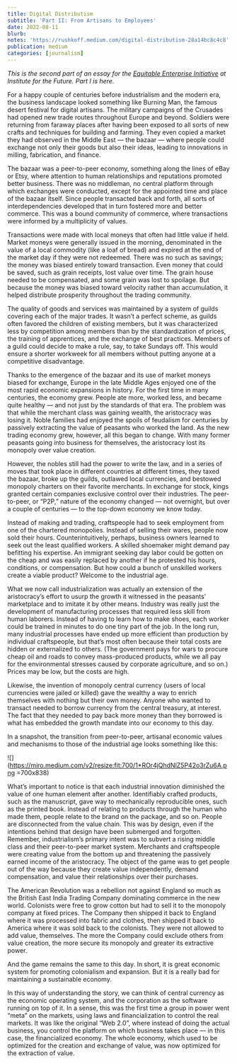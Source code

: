 ```yaml
---
title: Digital Distributism
subtitle: 'Part II: From Artisans to Employees'
date: 2022-08-11
blurb:
notes: 'https://rushkoff.medium.com/digital-distributism-28a14bc8c4c8'
publication: medium
categories: [journalism]
---
```


_This is the second part of an essay for the_ [_Equitable Enterprise Initiative_](https://www.iftf.org/equitableenterprise/) _at Institute for the Future. Part I is here._

For a happy couple of centuries before industrialism and the modern era, the business landscape looked something like Burning Man, the famous desert festival for digital artisans. The military campaigns of the Crusades had opened new trade routes throughout Europe and beyond. Soldiers were returning from faraway places after having been exposed to all sorts of new crafts and techniques for building and farming. They even copied a market they had observed in the Middle East — the bazaar — where people could exchange not only their goods but also their ideas, leading to innovations in milling, fabrication, and finance.

The bazaar was a peer-to-peer economy, something along the lines of eBay or Etsy, where attention to human relationships and reputations promoted better business. There was no middleman, no central platform through which exchanges were conducted, except for the appointed time and place of the bazaar itself. Since people transacted back and forth, all sorts of interdependencies developed that in turn fostered more and better commerce. This was a bound community of commerce, where transactions were informed by a multiplicity of values.

Transactions were made with local moneys that often had little value if held. Market moneys were generally issued in the morning, denominated in the value of a local commodity (like a loaf of bread) and expired at the end of the market day if they were not redeemed. There was no such as savings; the money was biased entirely toward transaction. Even money that could be saved, such as grain receipts, lost value over time. The grain house needed to be compensated, and some grain was lost to spoilage. But because the money was biased toward velocity rather than accumulation, it helped distribute prosperity throughout the trading community.

The quality of goods and services was maintained by a system of guilds covering each of the major trades. It wasn’t a perfect scheme, as guilds often favored the children of existing members, but it was characterized less by competition among members than by the standardization of prices, the training of apprentices, and the exchange of best practices. Members of a guild could decide to make a rule, say, to take Sundays off. This would ensure a shorter workweek for all members without putting anyone at a competitive disadvantage.

Thanks to the emergence of the bazaar and its use of market moneys biased for exchange, Europe in the late Middle Ages enjoyed one of the most rapid economic expansions in history. For the first time in many centuries, the economy grew. People ate more, worked less, and became quite healthy — and not just by the standards of that era. The problem was that while the merchant class was gaining wealth, the aristocracy was losing it. Noble families had enjoyed the spoils of feudalism for centuries by passively extracting the value of peasants who worked the land. As the new trading economy grew, however, all this began to change. With many former peasants going into business for themselves, the aristocracy lost its monopoly over value creation.

However, the nobles still had the power to write the law, and in a series of moves that took place in different countries at different times, they taxed the bazaar, broke up the guilds, outlawed local currencies, and bestowed monopoly charters on their favorite merchants. In exchange for stock, kings granted certain companies exclusive control over their industries. The peer-to-peer, or “P2P,” nature of the economy changed — not overnight, but over a couple of centuries — to the top-down economy we know today.

Instead of making and trading, craftspeople had to seek employment from one of the chartered monopolies. Instead of selling their wares, people now sold their hours. Counterintuitively, perhaps, business owners learned to seek out the least qualified workers. A skilled shoemaker might demand pay befitting his expertise. An immigrant seeking day labor could be gotten on the cheap and was easily replaced by another if he protested his hours, conditions, or compensation. But how could a bunch of unskilled workers create a viable product? Welcome to the industrial age.

What we now call industrialization was actually an extension of the aristocracy’s effort to usurp the growth it witnessed in the peasants’ marketplace and to imitate it by other means. Industry was really just the development of manufacturing processes that required less skill from human laborers. Instead of having to learn how to make shoes, each worker could be trained in minutes to do one tiny part of the job. In the long run, many industrial processes have ended up more efficient than production by individual craftspeople, but that’s most often because their total costs are hidden or externalized to others. (The government pays for wars to procure cheap oil and roads to convey mass-produced products, while we all pay for the environmental stresses caused by corporate agriculture, and so on.) Prices may be low, but the costs are high.

Likewise, the invention of monopoly central currency (users of local currencies were jailed or killed) gave the wealthy a way to enrich themselves with nothing but their own money. Anyone who wanted to transact needed to borrow currency from the central treasury, at interest. The fact that they needed to pay back more money than they borrowed is what has embedded the growth mandate into our economy to this day.

In a snapshot, the transition from peer-to-peer, artisanal economic values and mechanisms to those of the industrial age looks something like this:

![](https://miro.medium.com/v2/resize:fit:700/1*ROr4jQhdNlZ5P42o3rZu6A.png =700x838)

What’s important to notice is that each industrial innovation diminished the value of one human element after another. Identifiably crafted products, such as the manuscript, gave way to mechanically reproducible ones, such as the printed book. Instead of relating to products through the human who made them, people relate to the brand on the package, and so on. People are disconnected from the value chain. This was by design, even if the intentions behind that design have been submerged and forgotten. Remember, industrialism’s primary intent was to subvert a rising middle class and their peer-to-peer market system. Merchants and craftspeople were creating value from the bottom up and threatening the passively earned income of the aristocracy. The object of the game was to get people out of the way because they create value independently, demand compensation, and value their relationships over their purchases.

The American Revolution was a rebellion not against England so much as the British East India Trading Company dominating commerce in the new world. Colonists were free to grow cotton but had to sell it to the monopoly company at fixed prices. The Company then shipped it back to England where it was processed into fabric and clothes, then shipped it back to America where it was sold back to the colonists. They were not allowed to add value, themselves. The more the Company could exclude others from value creation, the more secure its monopoly and greater its extractive power.

And the game remains the same to this day. In short, it is great economic system for promoting colonialism and expansion. But it is a really bad for maintaining a sustainable economy.

In this way of understanding the story, we can think of central currency as the economic operating system, and the corporation as the software running on top of it. In a sense, this was the first time a group in power went “meta” on the markets, using laws and financialization to control the real markets. It was like the original “Web 2.0”, where instead of doing the actual business, you control the platform on which business takes place — in this case, the financialized economy. The whole economy, which used to be optimized for the creation and exchange of value, was now optimized for the extraction of value.
